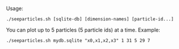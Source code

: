 
Usage:

```
./seeparticles.sh [sqlite-db] [dimension-names] [particle-id...]
```

You can plot up to 5 particles (5 particle ids) at a time.  Example:

```
./seeparticles.sh mydb.sqlite "x0,x1,x2,x3" 1 31 5 29 7
```



